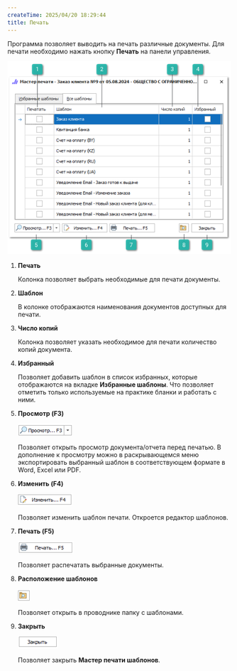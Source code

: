 ```yaml
---
createTime: 2025/04/20 18:29:44
title: Печать
---
```

Программа позволяет выводить на печать различные документы. Для печати необходимо нажать кнопку **Печать** на панели управления.

![](../../../assets/specification/Aspose.Words.83ab1c44-6b28-430a-a5f2-4d9e6ba1abd4.098.png)

1. **Печать**

    Колонка позволяет выбрать необходимые для печати документы.

2. **Шаблон**

    В колонке отображаются наименования документов доступных для печати.

3. **Число копий**

    Колонка позволяет указать необходимое для печати количество копий документа.

4. **Избранный**

    Позволяет добавить шаблон в список избранных, которые отображаются на вкладке **Избранные шаблоны**. Что позволяет отметить только используемые на практике бланки и работать с ними.

5. **Просмотр (F3)**

    ![](../../../assets/specification/Aspose.Words.83ab1c44-6b28-430a-a5f2-4d9e6ba1abd4.099.png)

    Позволяет открыть просмотр документа/отчета перед печатью. В дополнение к просмотру можно в раскрывающемся меню экспортировать выбранный шаблон в соответствующем формате в Word, Excel или PDF.

6. **Изменить (F4)**

    ![](../../../assets/specification/Aspose.Words.83ab1c44-6b28-430a-a5f2-4d9e6ba1abd4.100.png)

    Позволяет изменить шаблон печати. Откроется редактор шаблонов.

7. **Печать (F5)**

    ![](../../../assets/specification/Aspose.Words.83ab1c44-6b28-430a-a5f2-4d9e6ba1abd4.101.png)

    Позволяет распечатать выбранные документы.

8. **Расположение шаблонов**

    ![](../../../assets/specification/Aspose.Words.83ab1c44-6b28-430a-a5f2-4d9e6ba1abd4.102.png)

    Позволяет открыть в проводнике папку с шаблонами.

9. **Закрыть**

    ![](../../../assets/specification/Aspose.Words.83ab1c44-6b28-430a-a5f2-4d9e6ba1abd4.103.png)

    Позволяет закрыть **Мастер печати шаблонов**.